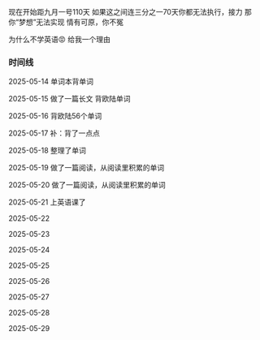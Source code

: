 现在开始距九月一号110天
如果这之间连三分之一70天你都无法执行，接力
那你“梦想”无法实现
情有可原，你不冤

为什么不学英语😡
给我一个理由

### 时间线
2025-05-14
单词本背单词

2025-05-15
做了一篇长文
背欧陆单词

2025-05-16
背欧陆56个单词

2025-05-17
补：背了一点点

2025-05-18
整理了单词

2025-05-19
做了一篇阅读，从阅读里积累的单词

2025-05-20
做了一篇阅读，从阅读里积累的单词

2025-05-21
上英语课了

2025-05-22

2025-05-23

2025-05-24

2025-05-25

2025-05-26

2025-05-27

2025-05-28

2025-05-29
